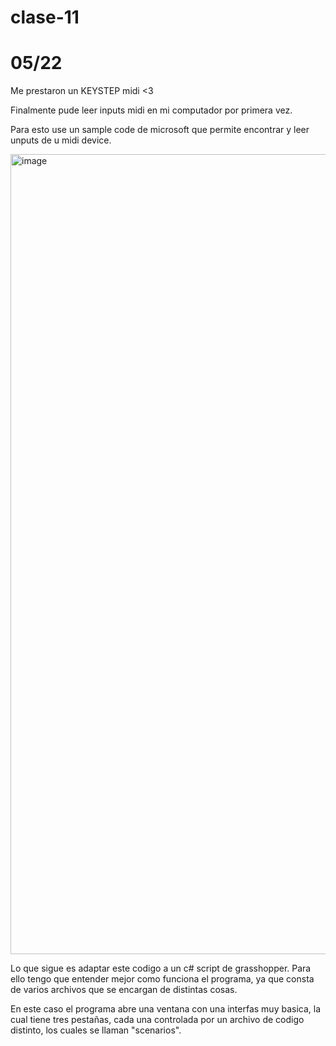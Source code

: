 # clase-11
# 05/22

Me prestaron un KEYSTEP midi <3

Finalmente pude leer inputs midi en mi computador por primera vez.

Para esto use un sample code de microsoft que permite encontrar y leer unputs de u midi device.

<img width="1280" alt="image" src="https://github.com/MarcialLeaplaza/dis145/assets/165319963/cc3b3398-bc87-4228-b3b3-6f176543b553">

Lo que sigue es adaptar este codigo a un c# script de grasshopper. Para ello tengo que entender mejor como funciona el programa, ya que consta de varios archivos que se encargan de distintas cosas.

En este caso el programa abre una ventana con una interfas muy basica, la cual tiene tres pestañas, cada una controlada por un archivo de codigo distinto, los cuales se llaman "scenarios".

